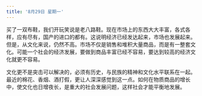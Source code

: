 ```yaml
---
title: '8月29日 星期一'
---
```


买了一双布鞋，我们开玩笑说是老八路鞋。现在市场上的东西大大丰富，各式各样，应有尽有，国产的进口的都有。这说明经济已经发达起来，市场也发展起来。但是，从文化来说，仍然不高。市场不仅是销售和堆积大量商品，而是有一整套文化。可能一个社会的经济发展，要做到商品丰富已经不容易，要达到较高的经济文化就更不容易。

文化更不是突击可以解决的，必须有历史，与民族的精神和文化水平联系在一起。最近的棉花、香烟、酒打假，更让人深深感觉到这一点。如何在物质商品的增长中，使文化也日增夜长，是重大的社会发展问题，这样社会才能平衡地发展。

